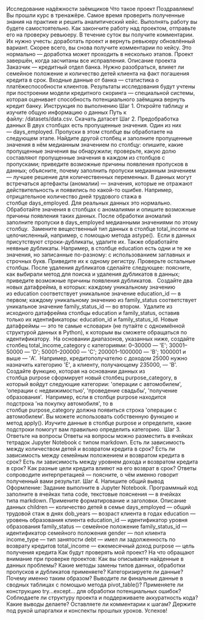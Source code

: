 Исследование надёжности заёмщиков
Что такое проект
Поздравляем! Вы прошли курс в тренажёре. Самое время проверить полученные знания на практике и решить аналитический кейс. Выполнять работу вы будете самостоятельно.
Как закончите работу над проектом, отправьте его на проверку ревьюеру. В течение суток вы получите комментарии. Их нужно учесть: доработать проект и вернуть ревьюеру обновлённый вариант.
Скорее всего, вы снова получите комментарии по кейсу. Это нормально — доработка может проходить в несколько этапов.
Проект завершён, когда засчитаны все исправления.
Описание проекта
Заказчик — кредитный отдел банка. Нужно разобраться, влияет ли семейное положение и количество детей клиента на факт погашения кредита в срок. Входные данные от банка — статистика о платёжеспособности клиентов.
Результаты исследования будут учтены при построении модели кредитного скоринга — специальной системы, которая оценивает способность потенциального заёмщика вернуть кредит банку.
Инструкция по выполнению
Шаг 1. Откройте таблицу и изучите общую информацию о данных
Путь к файлу: /datasets/data.csv. Скачать датасет
Шаг 2. Предобработка данных
	В двух столбцах есть пропущенные значения. Один из них — days_employed. Пропуски в этом столбце вы обработаете на следующем этапе. Найдите другой столбец и заполните пропущенные значения в нём медианным значением по столбцу:
	опишите, какие пропущенные значения вы обнаружили;
	проверьте, какую долю составляют пропущенные значения в каждом из столбцов с пропусками;
	приведите возможные причины появления пропусков в данных;
	объясните, почему заполнить пропуски медианным значением — лучшее решение для количественных переменных.
	В данных могут встречаться артефакты (аномалии) — значения, которые не отражают действительность и появились по какой-то ошибке. Например, отрицательное количество дней трудового стажа в столбце days_employed. Для реальных данных это нормально. Обработайте значения в столбцах с аномалиями и опишите возможные причины появления таких данных. После обработки аномалий заполните пропуски в days_employed медианными значениями по этому столбцу. 
	Замените вещественный тип данных в столбце total_income на целочисленный, например, с помощью метода astype(). 
	Если в данных присутствуют строки-дубликаты, удалите их. Также обработайте неявные дубликаты. Например, в столбце education есть одни и те же значения, но записанные по-разному: с использованием заглавных и строчных букв. Приведите их к одному регистру. Проверьте остальные столбцы. После удаления дубликатов сделайте следующее:
	поясните, как выбирали метод для поиска и удаления дубликатов в данных;
	приведите возможные причины появления дубликатов.
	 
	Создайте два новых датафрейма, в которых:
	каждому уникальному значению из education соответствует уникальное значение education_id — в первом;
	каждому уникальному значению из family_status соответствует уникальное значение family_status_id — во втором.
	 Удалите из исходного датафрейма столбцы education и family_status, оставив только их идентификаторы: education_id и family_status_id. Новые датафреймы — это те самые «словари» (не путайте с одноимённой структурой данных в Python), к которым вы сможете обращаться по идентификатору. 
	На основании диапазонов, указанных ниже, создайте столбец total_income_category с категориями:
	0–30000 — 'E';
	30001–50000 — 'D';
	50001–200000 — 'C';
	200001–1000000 — 'B';
	1000001 и выше — 'A'.
	 Например, кредитополучателю с доходом 25000 нужно назначить категорию 'E', а клиенту, получающему 235000, — 'B'. 
	Создайте функцию, которая на основании данных из столбца purpose сформирует новый столбец purpose_category, в который войдут следующие категории:
	'операции с автомобилем',
	'операции с недвижимостью',
	'проведение свадьбы',
	'получение образования'.
	 Например, если в столбце purpose находится подстрока 'на покупку автомобиля', то в столбце purpose_category должна появиться строка 'операции с автомобилем'. Вы можете использовать собственную функцию и метод apply(). Изучите данные в столбце purpose и определите, какие подстроки помогут вам правильно определить категорию. 
Шаг 3. Ответьте на вопросы
Ответы на вопросы можно разместить в ячейках тетрадок Jupyter Notebook с типом markdown.
	Есть ли зависимость между количеством детей и возвратом кредита в срок?
	Есть ли зависимость между семейным положением и возвратом кредита в срок?
	Есть ли зависимость между уровнем дохода и возвратом кредита в срок?
	Как разные цели кредита влияют на его возврат в срок?
Ответы сопроводите интерпретацией — поясните, о чём именно говорит полученный вами результат.
Шаг 4. Напишите общий вывод
Оформление: Задание выполните в Jupyter Notebook. Программный код заполните в ячейках типа code, текстовые пояснения — в ячейках типа markdown. Примените форматирование и заголовки.
Описание данных
	children — количество детей в семье
	days_employed — общий трудовой стаж в днях
	dob_years — возраст клиента в годах
	education — уровень образования клиента
	education_id — идентификатор уровня образования
	family_status — семейное положение
	family_status_id — идентификатор семейного положения
	gender — пол клиента
	income_type — тип занятости
	debt — имел ли задолженность по возврату кредитов
	total_income — ежемесячный доход
	purpose — цель получения кредита
Как будут проверять мой проект?
На что обращают внимание при проверке проектов:
	Как вы описываете найденные в данных проблемы?
	Какие методы замены типов данных, обработки пропусков и дубликатов применяете?
	Категоризируете ли данные? Почему именно таким образом?
	Выводите ли финальные данные в сводных таблицах с помощью метода pivot_table()?
	Применяете ли конструкцию try...except... для обработки потенциальных ошибок?
	Соблюдаете ли структуру проекта и поддерживаете аккуратность кода?
	Какие выводы делаете?
	Оставляете ли комментарии к шагам?
Держите под рукой шпаргалки и конспекты прошлых уроков.
Успехов!
